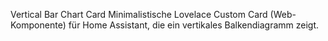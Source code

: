 Vertical Bar Chart Card
Minimalistische Lovelace Custom Card (Web-Komponente) für Home Assistant, die ein vertikales Balkendiagramm zeigt.